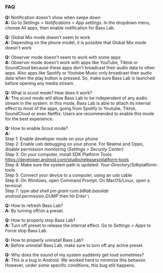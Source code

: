 ### FAQ

**Q:** Notification doesn't show when swipe down \
**A:** Go to <em>Settings > Notifications > App settings</em>. In the dropdown menu, choose All apps, then enable notification for Bass Lab.

**Q:** Global Mix mode doesn't seem to work \
**A:** Depending on the phone model, it is possible that Global Mix mode doesn't work

**Q:** Observer mode doesn't seem to work with some apps \
**A:** Observer mode doesn't work with apps like YouTube, Tiktok or SoundCloud because these apps don't broadcast their audio data to other apps. Also apps like Spotify or Youtube Music only broadcast their audio data when the play button is pressed. So, make sure Bass Lab is launched before opening any media stream.


**Q:** What is scout mode? How does it work? \
**A:** The scout mode will allow Bass Lab to be independent of any audio stream in the system. In this mode, Bass Lab is able to attach its internal effect to most of the apps, going from Spotify to Youtube, Tiktok, SoundCloud or even Netflix. Users are recommended to enable this mode for the best experience.

**Q:** How to enable Scout mode? \
**A:** \
Step 1: Enable developer mode on your phone \
Step 2: Enable usb debugging on your phone. For Realme and Oppo, disable permission monitoring (<em>Settings > Security Center</em>) \
Step 3: On your computer, install SDK Platform Tools: https://developer.android.com/studio/releases/platform-tools \
Step 4: Make sure the system path is updated: <em>Your-Directory</em>/Sdkplatform-tools \
Step 5: Connect your device to a computer, using an usb cable \
Step 6: On Windows, open Command Prompt. On MacOS/Linux, open a terminal \
Step 7: type <em>abd shell pm grant com.b6lab.basslab android.permission.DUMP</em> then hit <em>Enter</em> \

**Q:** How to refresh Bass Lab? \
**A:** By turning off/on a preset.

**Q:** How to properly stop Bass Lab? \
**A:** Turn off preset to release the internal effect. Go to <em>Settings > Apps</em> to Force stop Bass Lab.

**Q:** How to properly uninstall Bass Lab? \
**A:** Before uninstall Bass Lab, make sure to turn off any active preset.

**Q:** Why does the sound of my system suddenly get loud sometimes? \
**A:** This is a bug in Android. We worked hard to minimize this behavior. However, under some specific conditions, this bug still happens.
